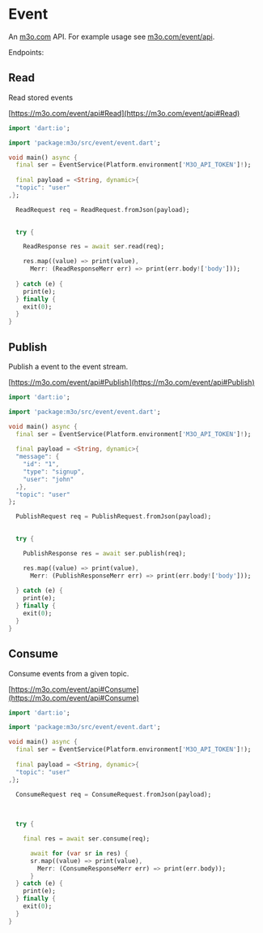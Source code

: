 # Event

An [m3o.com](https://m3o.com) API. For example usage see [m3o.com/event/api](https://m3o.com/event/api).

Endpoints:

## Read

Read stored events


[https://m3o.com/event/api#Read](https://m3o.com/event/api#Read)

```dart
import 'dart:io';

import 'package:m3o/src/event/event.dart';

void main() async {
  final ser = EventService(Platform.environment['M3O_API_TOKEN']!);
 
  final payload = <String, dynamic>{
  "topic": "user"
,};

  ReadRequest req = ReadRequest.fromJson(payload);

  
  try {

	ReadResponse res = await ser.read(req);

    res.map((value) => print(value),
	  Merr: (ReadResponseMerr err) => print(err.body!['body']));	
  
  } catch (e) {
    print(e);
  } finally {
    exit(0);
  }
}
```
## Publish

Publish a event to the event stream.


[https://m3o.com/event/api#Publish](https://m3o.com/event/api#Publish)

```dart
import 'dart:io';

import 'package:m3o/src/event/event.dart';

void main() async {
  final ser = EventService(Platform.environment['M3O_API_TOKEN']!);
 
  final payload = <String, dynamic>{
  "message": {
    "id": "1",
    "type": "signup",
    "user": "john"
  ,},
  "topic": "user"
};

  PublishRequest req = PublishRequest.fromJson(payload);

  
  try {

	PublishResponse res = await ser.publish(req);

    res.map((value) => print(value),
	  Merr: (PublishResponseMerr err) => print(err.body!['body']));	
  
  } catch (e) {
    print(e);
  } finally {
    exit(0);
  }
}
```
## Consume

Consume events from a given topic.


[https://m3o.com/event/api#Consume](https://m3o.com/event/api#Consume)

```dart
import 'dart:io';

import 'package:m3o/src/event/event.dart';

void main() async {
  final ser = EventService(Platform.environment['M3O_API_TOKEN']!);
 
  final payload = <String, dynamic>{
  "topic": "user"
,};

  ConsumeRequest req = ConsumeRequest.fromJson(payload);

  
  	
  try {

    final res = await ser.consume(req);

	  await for (var sr in res) {
	  sr.map((value) => print(value),
		Merr: (ConsumeResponseMerr err) => print(err.body));
	  }
  } catch (e) {
    print(e);
  } finally {
    exit(0);
  }
}
```
